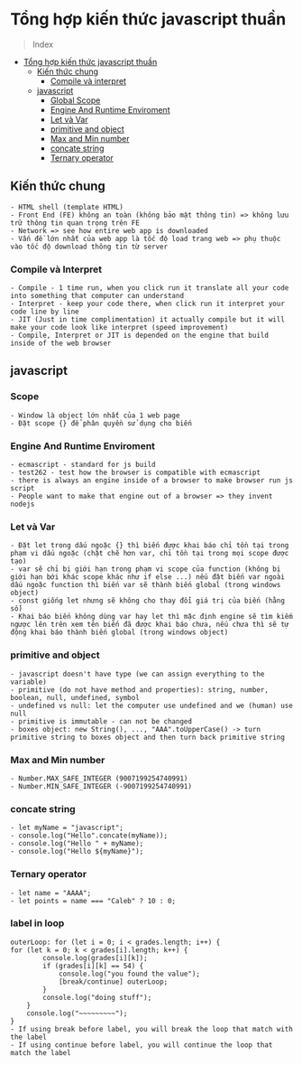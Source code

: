 # Tổng hợp kiến thức javascript thuần

> Index

- [Tổng hợp kiến thức javascript thuần]()
    - [Kiến thức chung]()
        - [Compile và interpret]()
    - [javascript]()
        - [Global Scope]()
        - [Engine And Runtime Enviroment]()
        - [Let và Var]()
        - [primitive and object]()
        - [Max and Min number]()
        - [concate string]()
        - [Ternary operator]()


## Kiến thức chung

    - HTML shell (template HTML)
    - Front End (FE) không an toàn (không bảo mật thông tin) => không lưu trữ thông tin quan trọng trên FE
    - Network => see how entire web app is downloaded
    - Vấn đề lớn nhất của web app là tốc độ load trang web => phụ thuộc vào tốc độ download thông tin từ server

### Compile và Interpret

    - Compile - 1 time run, when you click run it translate all your code into something that computer can understand
    - Interpret - keep your code there, when click run it interpret your code line by line
    - JIT (Just in time complimentation) it actually compile but it will make your code look like interpret (speed improvement)
    - Compile, Interpret or JIT is depended on the engine that build inside of the web browser

## javascript

### Scope

    - Window là object lớn nhất của 1 web page
    - Đặt scope {} để phân quyền sử dụng cho biến

### Engine And Runtime Enviroment

    - ecmascript - standard for js build
    - test262 - test how the browser is compatible with ecmascript
    - there is always an engine inside of a browser to make browser run js script
    - People want to make that engine out of a browser => they invent nodejs

### Let và Var

    - Đặt let trong dấu ngoặc {} thì biến được khai báo chỉ tồn tại trong phạm vi dấu ngoặc (chặt chẽ hơn var, chỉ tồn tại trong mọi scope được tạo)
    - var sẽ chỉ bị giới hạn trong phạm vi scope của function (không bị giới hạn bới khác scope khác như if else ...) nếu đặt biến var ngoài dấu ngoặc function thì biến var sẽ thành biến global (trong windows object)
    - const giống let nhưng sẽ không cho thay đổi giá trị của biến (hằng số)
    - Khai báo biến không dùng var hay let thì mặc định engine sẽ tìm kiếm ngược lên trên xem tên biến đã được khai báo chưa, nếu chưa thì sẽ tự động khai báo thành biến global (trong windows object) 

### primitive and object

    - javascript doesn't have type (we can assign everything to the variable)
    - primitive (do not have method and properties): string, number, boolean, null, undefined, symbol
    - undefined vs null: let the computer use undefined and we (human) use null
    - primitive is immutable - can not be changed
    - boxes object: new String(), ..., "AAA".toUpperCase() -> turn primitive string to boxes object and then turn back primitive string

### Max and Min number

    - Number.MAX_SAFE_INTEGER (9007199254740991)
    - Number.MIN_SAFE_INTEGER (-9007199254740991)

### concate string

    - let myName = "javascript";
    - console.log("Hello".concate(myName));
    - console.log("Hello " + myName);
    - console.log("Hello ${myName}");

### Ternary operator

    - let name = "AAAA";
    - let points = name === "Caleb" ? 10 : 0;

### label in loop

    outerLoop: for (let i = 0; i < grades.length; i++) {
    for (let k = 0; k < grades[i].length; k++) {
            console.log(grades[i][k]);
            if (grades[i][k] == 54) {
                console.log("you found the value");
                [break/continue] outerLoop;
            }
            console.log("doing stuff");
        }
        console.log("~~~~~~~~~");
    }
    - If using break before label, you will break the loop that match with the label
    - If using continue before label, you will continue the loop that match the label

